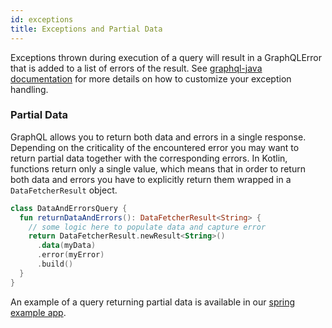 ```yaml
---
id: exceptions
title: Exceptions and Partial Data
---
```


Exceptions thrown during execution of a query will result in a GraphQLError that is added to a list of errors of the result. See
[graphql-java documentation](https://www.graphql-java.com/documentation/v14/execution/) for more details on how to customize your exception handling.

### Partial Data

GraphQL allows you to return both data and errors in a single response. Depending on the criticality of the encountered error you may want to return
partial data together with the corresponding errors. In Kotlin, functions return only a single value, which means that in order to return both data
and errors you have to explicitly return them wrapped in a `DataFetcherResult` object.

```kotlin
class DataAndErrorsQuery {
  fun returnDataAndErrors(): DataFetcherResult<String> {
    // some logic here to populate data and capture error
    return DataFetcherResult.newResult<String>()
      .data(myData)
      .error(myError)
      .build()
  }
}
```

An example of a query returning partial data is available in our [spring example app](https://github.com/ExpediaGroup/graphql-kotlin/blob/master/examples/spring/src/main/kotlin/com/expediagroup/graphql/examples/query/DataAndErrorsQuery.kt).
